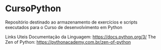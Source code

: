 # CursoPython
Repositório destinado ao armazenamento de exercícios e scripts executados para o Curso de desenvolvimento em Python

Links Uteis
Documentação da Linguagem: https://docs.python.org/3/
The Zen of Python: https://pythonacademy.com.br/zen-of-python
